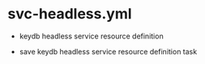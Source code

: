 



# svc-headless.yml


* keydb headless service resource definition

* save keydb headless service resource definition task